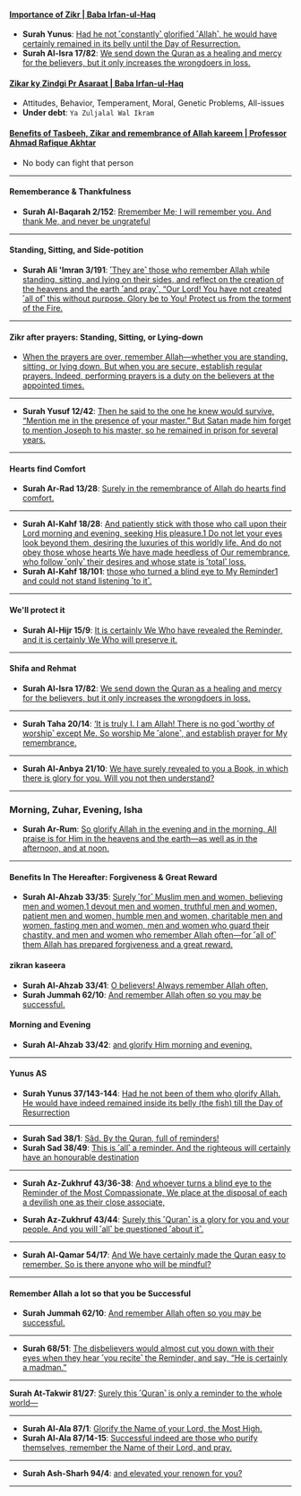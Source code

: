 #### [Importance of Zikr | Baba Irfan-ul-Haq](https://www.youtube.com/shorts/aPIk1CYyZ9o)
* __Surah Yunus__: [Had he not ˹constantly˺ glorified ˹Allah˺, he would have certainly remained in its belly until the Day of Resurrection.](https://quran.com/37/143-144)
* __Surah Al-Isra 17/82__: [We send down the Quran as a healing and mercy for the believers, but it only increases the wrongdoers in loss.](https://quran.com/17/82)
     
#### [Zikar ky Zindgi Pr Asaraat | Baba Irfan-ul-Haq](https://www.youtube.com/watch?v=Cr0-vXl6Ng0)  
* Attitudes, Behavior, Temperament, Moral, Genetic Problems, All-issues
* __Under debt__: `Ya Zuljalal Wal Ikram`

#### [Benefits of Tasbeeh, Zikar and remembrance of Allah kareem | Professor Ahmad Rafique Akhtar](https://www.youtube.com/watch?v=Kx_1iJ7VA8s)
* No body can fight that person

***

#### Rememberance & Thankfulness
* __Surah Al-Baqarah 2/152__: [Rremember Me; I will remember you. And thank Me, and never be ungrateful](https://quran.com/2/152)

***

#### Standing, Sitting, and Side-potition
* __Surah Ali 'Imran 3/191__: [˹They are˺ those who remember Allah while standing, sitting, and lying on their sides, and reflect on the creation of the heavens and the earth ˹and pray˺, “Our Lord! You have not created ˹all of˺ this without purpose. Glory be to You! Protect us from the torment of the Fire.](https://quran.com/3/191)

***

#### Zikr after prayers: Standing, Sitting, or Lying-down
* [When the prayers are over, remember Allah—whether you are standing, sitting, or lying down. But when you are secure, establish regular prayers. Indeed, performing prayers is a duty on the believers at the appointed times.](https://quran.com/4/103)

***

* __Surah Yusuf 12/42__: [Then he said to the one he knew would survive, “Mention me in the presence of your master.” But Satan made him forget to mention Joseph to his master, so he remained in prison for several years.](https://quran.com/12/42)

***

#### Hearts find Comfort
* __Surah Ar-Rad 13/28__: [Surely in the remembrance of Allah do hearts find comfort.](https://quran.com/en/13/28)

***

* __Surah Al-Kahf 18/28__: [And patiently stick with those who call upon their Lord morning and evening, seeking His pleasure.1 Do not let your eyes look beyond them, desiring the luxuries of this worldly life. And do not obey those whose hearts We have made heedless of Our remembrance, who follow ˹only˺ their desires and whose state is ˹total˺ loss.](https://quran.com/18/28)
* __Surah Al-Kahf 18/101__: [those who turned a blind eye to My Reminder1 and could not stand listening ˹to it˺.](https://quran.com/18/101)

***

#### We'll protect it
* __Surah Al-Hijr 15/9__: [It is certainly We Who have revealed the Reminder, and it is certainly We Who will preserve it.](https://quran.com/15/9)

***

#### Shifa and Rehmat
* __Surah Al-Isra 17/82__: [We send down the Quran as a healing and mercy for the believers, but it only increases the wrongdoers in loss.](https://quran.com/17/82)

***

* __Surah Taha 20/14__: [‘It is truly I. I am Allah! There is no god ˹worthy of worship˺ except Me. So worship Me ˹alone˺, and establish prayer for My remembrance.](https://quran.com/20/14)

***

* __Surah Al-Anbya 21/10__: [We have surely revealed to you a Book, in which there is glory for you. Will you not then understand?](https://quran.com/21/10)

***

### Morning, Zuhar, Evening, Isha
* __Surah Ar-Rum__: [So glorify Allah in the evening and in the morning. All praise is for Him in the heavens and the earth—as well as in the afternoon, and at noon.](https://quran.com/30/17-18)

***

#### Benefits In The Hereafter: Forgiveness & Great Reward
* __Surah Al-Ahzab 33/35__: [Surely ˹for˺ Muslim men and women, believing men and women,1 devout men and women, truthful men and women, patient men and women, humble men and women, charitable men and women, fasting men and women, men and women who guard their chastity, and men and women who remember Allah often—for ˹all of˺ them Allah has prepared forgiveness and a great reward.](https://quran.com/33/35)

#### zikran kaseera
* __Surah Al-Ahzab 33/41__: [O believers! Always remember Allah often,](https://quran.com/33/41)
* __Surah Jummah 62/10__: [And remember Allah often so you may be successful.](https://quran.com/62/10)

#### Morning and Evening
* __Surah Al-Ahzab 33/42__: [and glorify Him morning and evening.](https://quran.com/33/42)
***

#### Yunus AS
* __Surah Yunus 37/143-144__: [Had he not been of them who glorify Allah. He would have indeed remained inside its belly (the fish) till the Day of Resurrection](https://quranwbw.com/37#143-144)

***

* __Surah Sad 38/1__: [Ṣãd. By the Quran, full of reminders!](https://quran.com/38/1)
* __Surah Sad 38/49__: [ This is ˹all˺ a reminder. And the righteous will certainly have an honourable destination](https://quran.com/38/49)

***

* __Surah Az-Zukhruf 43/36-38__: [And whoever turns a blind eye to the Reminder of the Most Compassionate, We place at the disposal of each a devilish one as their close associate,](https://quran.com/43/36-38)

* __Surah Az-Zukhruf 43/44__: [Surely this ˹Quran˺ is a glory for you and your people. And you will ˹all˺ be questioned ˹about it˺.](https://quran.com/43/44)

***

* __Surah Al-Qamar 54/17__: [And We have certainly made the Quran easy to remember. So is there anyone who will be mindful?](https://quran.com/54/17)

***

#### Remember Allah a lot so that you be Successful
* __Surah Jummah 62/10__: [And remember Allah often so you may be successful.](https://quran.com/62/10)

***

* __Surah 68/51__: [The disbelievers would almost cut you down with their eyes when they hear ˹you recite˺ the Reminder, and say, “He is certainly a madman.”](https://quran.com/68/51)

***

__Surah At-Takwir 81/27__: [Surely this ˹Quran˺ is only a reminder to the whole world—](https://quranwbw.com/87/27)

***

* __Surah Al-Ala 87/1__: [Glorify the Name of your Lord, the Most High.](https://quran.com/87/1)
* __Surah Al-Ala 87/14-15__: [Successful indeed are those who purify themselves, remember the Name of their Lord, and pray.](https://quran.com/87/14-15)

***

* __Surah Ash-Sharh 94/4__: [and elevated your renown for you?](https://quran.com/94/4)

***
